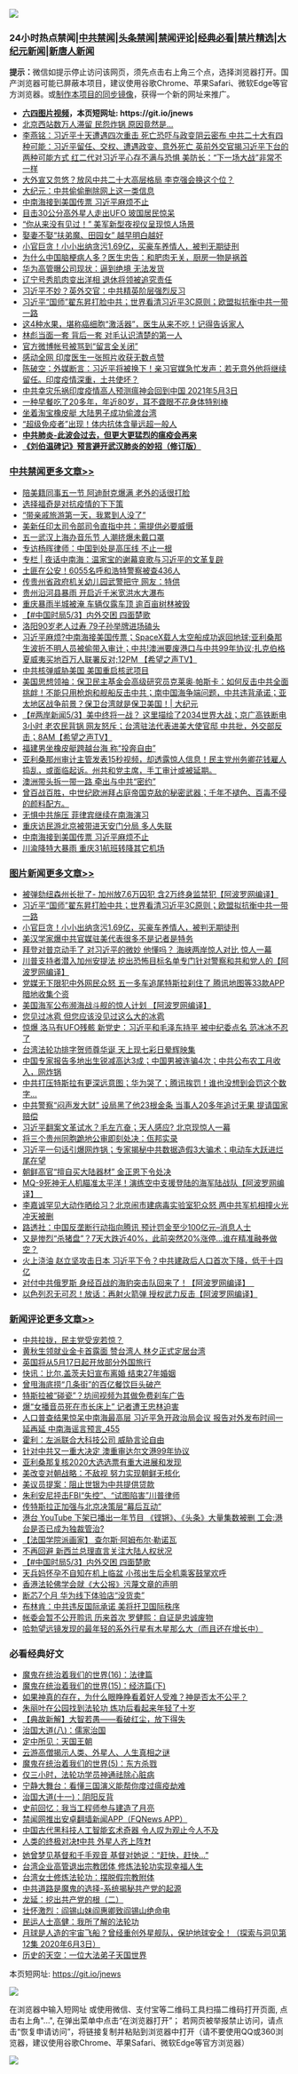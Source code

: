 ![](https://raw.githubusercontent.com/fqnews/bnews/master/64photo/fqnews-qr.jpg)

<div id="tt">
<h3>24小时热点禁闻|<a href="#%E4%B8%AD%E5%85%B1%E7%A6%81%E9%97%BB%E6%9B%B4%E5%A4%9A%E6%96%87%E7%AB%A0">中共禁闻</a>|<a href="#%E5%9B%BE%E7%89%87%E6%96%B0%E9%97%BB%E6%9B%B4%E5%A4%9A%E6%96%87%E7%AB%A0">头条禁闻</a>|<a href="#%E6%96%B0%E9%97%BB%E8%AF%84%E8%AE%BA%E6%9B%B4%E5%A4%9A%E6%96%87%E7%AB%A0">禁闻评论|<a href="#%E5%BF%85%E7%9C%8B%E7%BB%8F%E5%85%B8%E5%A5%BD%E6%96%87">经典必看|<a href="/video.md#%E7%A6%81%E7%89%87%E7%B2%BE%E9%80%89">禁片精选</a>|<a href="https://github.com/fqnews/djy/blob/master/gb/nf1351518.md#1">大纪元新闻</a>|<a href="https://github.com/fqnews/ntdtv/blob/master/gb/prog204.md#1">新唐人新闻</a></h3>
<div><b>提示：</b>微信如提示停止访问该网页，须先点击右上角三个点，选择浏览器打开。国产浏览器可能已屏蔽本项目，建议使用谷歌Chrome、苹果Safari、微软Edge等官方浏览器。或<a href="https://github.com/fqnews/bnews/blob/master/%E5%88%B6%E4%BD%9Cgit%E7%A6%81%E9%97%BB%E9%95%9C%E5%83%8F.md">制作本项目的同步镜像</a>，获得一个新的网址来推广。</div>
<ul>
<li><b><a href="http://d1.bdrive.tk/64.mp4" target="_blank">六四图片视频</a>，本页短网址: https://git.io/jnews</b></li>
<li><a href="/cnnews/20210503/1538463.md">北京西站数万人滞留 民怨炸锅 原因竟然是...</a></li>
<li><a href="/comments/20210503/1538456.md">李燕铭：习近平十天遭遇四次重击 死亡恐吓与政变阴云密布 中共二十大有四种可能：习近平留任、交权、遭遇政变、意外死亡 英前外交官揭习近平下台的两种可能方式 红二代对习近平心存不满与恐惧 美防长：“下一场大战”非常不一样</a></li>
<li><a href="/cbnews/20210503/1538663.md">大外宣又忽悠？放风中共二十大高层格局 李克强会换这个位？</a></li>
<li><a href="/cbnews/20210503/1538457.md">大纪元：中共偷偷删除网上这一类信息</a></li>
<li><a href="/cbnews/20210503/1538687.md">中南海接到美国传票 习近平麻烦不止</a></li>
<li><a href="/cnnews/20210503/1538700.md">目击30公分高外星人走出UFO 玻国居民惊呆</a></li>
<li><a href="/cnnews/20210503/1538625.md">“你从来没有见过！” 美军新型夜视仪呈现惊人场景</a></li>
<li><a href="/lifebaike/20210503/1538434.md">娶妻不娶“扶弟魔、田园女” 越早明白越好</a></li>
<li><a href="/topimagenews/20210503/1538590.md">小官巨贪！小小出纳贪污1.69亿，买豪车养情人，被判无期徒刑</a></li>
<li><a href="/health/20210503/1538476.md">为什么中国脑梗病人多？医生忠告：和肥肉无关，厨房一物是祸首</a></li>
<li><a href="/finance/20210503/1538535.md">华为高管曝公司现状：逼到绝境 无法发货</a></li>
<li><a href="/ssgc/20210503/1538681.md">辽宁号秀肌肉变出洋相 退休将领被追究责任</a></li>
<li><a href="/comments/20210503/1538683.md">习近平不妙？英外交官：中共精英阶层强烈反习</a></li>
<li><a href="/topimagenews/20210503/1538755.md">习近平“国师”翟东昇打脸中共；世界看清习近平3C原则；欧盟拟抗衡中共一带一路</a></li>
<li><a href="/health/20210503/1538485.md">这4种水果，堪称癌细胞“激活器”，医生从来不吃！记得告诉家人</a></li>
<li><a href="/cnnews/20210503/1538585.md">林彪当面一套 背后一套 对毛认识清楚的第一人</a></li>
<li><a href="/cbnews/20210503/1538453.md">官方微博帐号被骂到“留言全关闭”</a></li>
<li><a href="/cnnews/20210503/1538492.md">感动全网 印度医生一张照片收获无数点赞</a></li>
<li><a href="/bannedvideo/20210503/1538758.md">陈破空：外媒断言：习近平将被换下！亲习官媒急忙发声：若无意外他将继续留任。印度疫情深重，土共使坏？</a></li>
<li><a href="/bannedvideo/20210503/1538787.md">中共幸灾乐祸印度疫情高人预测瘟神会回到中国 2021年5月3日</a></li>
<li><a href="/health/20210503/1538668.md">一种早餐吃了20多年，年近80岁，耳不聋眼不花身体特别棒</a></li>
<li><a href="/cnnews/20210503/1538447.md">坐着淘宝橡皮艇 大陆男子成功偷渡台湾</a></li>
<li><a href="/cnnews/20210503/1538520.md">“超级免疫者”出现！体内抗体含量远超一般人</a></li>
<li><b><a href="/comments/20200211/1275071.md" target="_blank">中共肺炎-此波会过去，但更大更猛烈的瘟疫会再来</a></b></li>
<li><b><a href="/comments/20200207/1272816.md" target="_blank">《刘伯温碑记》预言避开武汉肺炎的妙招（修订版）</a></b></li>
</ul>
</div>

<div class="catlist">
<h3><a href="/cbnews/" target="_blank">中共禁闻</a><span><a href="/cbnews/" target="_blank" rel="nofollow">更多文章>></a></span></h3>
<ul>
<li><a href="/cbnews/20210504/1539076.md" target="_blank">陪美籍同事五一节 阿迪耐克爆满 老外的话很打脸</a></li>
<li><a href="/cbnews/20210504/1539063.md" target="_blank">选择福奇是对抗疫情的下下策</a></li>
<li><a href="/cbnews/20210504/1539037.md" target="_blank">“带亲戚旅游第一天，我累到人没了”</a></li>
<li><a href="/cbnews/20210504/1539020.md" target="_blank">美新任印太司令部司令直指中共：需提供必要威慑</a></li>
<li><a href="/cbnews/20210504/1539019.md" target="_blank">五一武汉上海办音乐节 人潮挤爆未戴口罩</a></li>
<li><a href="/cbnews/20210504/1539018.md" target="_blank">专访杨晖律师：中国到处是高压线 不止一根</a></li>
<li><a href="/cbnews/20210504/1539009.md" target="_blank">专栏 | 夜话中南海：温家宝的谢幕哀歌与习近平的文革复辟</a></li>
<li><a href="/cbnews/20210504/1539006.md" target="_blank">土匪在公安！6055名呼和浩特警察被查436人</a></li>
<li><a href="/cbnews/20210504/1539005.md" target="_blank">传贵州省政府机关幼儿园武警把守 网友：特供</a></li>
<li><a href="/cbnews/20210504/1539004.md" target="_blank">贵州沿河县暴雨 开启近千米宽洪水大瀑布</a></li>
<li><a href="/cbnews/20210504/1539003.md" target="_blank">重庆暴雨半城被淹 车辆仅露车顶 逾百亩树林被毁</a></li>
<li><a href="/comments/20210504/1539002.md" target="_blank">【#中国时局5/3】内外交困 四面楚歌</a></li>
<li><a href="/cbnews/20210504/1538964.md" target="_blank">洛阳90岁老人过寿 79子孙举牌进场磕头</a></li>
<li><a href="/comments/20210504/1538936.md" target="_blank">习近平麻烦?中南海接美国传票；SpaceX载人太空船成功返回地球;亚利桑那生波折不明人员被偷带入审计；中共!澳洲要废港口与中共99年协议;扎克伯格夏威夷买地百万人联署反对;12PM 【希望之声TV】</a></li>
<li><a href="/cbnews/20210503/1538871.md" target="_blank">中共核弹威胁美国 美国重启核武项目</a></li>
<li><a href="/cbnews/20210503/1538816.md" target="_blank">美国思想领袖：保卫民主基金会高级研究员克莱奥∙帕斯卡：如何反击中共全面挑衅！不能只用枪炮和舰船反击中共；南中国海争端问题，中共违背承诺；亚太地区战争前景？保卫台湾就是保卫美国！| 大纪元</a></li>
<li><a href="/comments/20210503/1538788.md" target="_blank">【#两岸新闻5/3】美中终将一战？ 这里描绘了2034世界大战；京广高铁断电3小时 老农民背锅 网友怒斥；台湾驻法代表进美大使官邸 中共批，外交部反击；8AM【希望之声TV】</a></li>
<li><a href="/cbnews/20210503/1538756.md" target="_blank">福建男坐橡皮艇跨越台海 称“投奔自由”</a></li>
<li><a href="/comments/20210503/1538738.md" target="_blank">亚利桑那州审计主管发表15秒视频，却透露惊人信息！民主党州务卿花钱雇人捣乱，或面临起诉。州共和党主席，手工审计或被延期。</a></li>
<li><a href="/cbnews/20210503/1538715.md" target="_blank">澳洲带头拆一带一路 牵出与中共“密约”</a></li>
<li><a href="/comments/20210503/1538710.md" target="_blank">曾百战百胜，中世纪欧洲拜占庭帝国克敌的秘密武器；千年不褪色、百毒不侵的颜料配方。</a></li>
<li><a href="/cbnews/20210503/1538696.md" target="_blank">无惧中共施压 菲律宾继续在南海演习</a></li>
<li><a href="/cbnews/20210503/1538695.md" target="_blank">重庆访民游北京被带进天安门分局 多人失联</a></li>
<li><a href="/cbnews/20210503/1538687.md" target="_blank">中南海接到美国传票 习近平麻烦不止</a></li>
<li><a href="/cbnews/20210503/1538686.md" target="_blank">川渝降特大暴雨 重庆31航班转降其它机场</a></li>

</ul>
</div>
<div class="catlist">
<h3><a href="/topimagenews/" target="_blank">图片新闻</a><span><a href="/topimagenews/" target="_blank" rel="nofollow">更多文章>></a></span></h3>
<ul>
<li><a href="/topimagenews/20210503/1538817.md" target="_blank">被弹劾纽森州长批了- 加州放7.6万囚犯 含2万终身监禁犯【阿波罗网编译】</a></li>
<li><a href="/topimagenews/20210503/1538755.md" target="_blank">习近平“国师”翟东昇打脸中共；世界看清习近平3C原则；欧盟拟抗衡中共一带一路</a></li>
<li><a href="/topimagenews/20210503/1538590.md" target="_blank">小官巨贪！小小出纳贪污1.69亿，买豪车养情人，被判无期徒刑</a></li>
<li><a href="/topimagenews/20210503/1538499.md" target="_blank">美汉学家爆中共官媒驻美代表很多不是记者是特务</a></li>
<li><a href="/topimagenews/20210503/1538498.md" target="_blank">拜登对普京动手了 对习近平的微妙 他懂吗？ 海峡两岸惊人对比 惊人一幕</a></li>
<li><a href="/topimagenews/20210502/1538287.md" target="_blank">川普支持者潜入加州安提法 挖出恐怖目标名单专门针对警察和共和党人的【阿波罗网编译】</a></li>
<li><a href="/topimagenews/20210502/1538161.md" target="_blank">党媒无下限犯中外网民众怒 五一多车追尾特斯拉刹住了 腾讯地图等33款APP暗地收集个资</a></li>
<li><a href="/topimagenews/20210502/1538154.md" target="_blank">美国海军公布濒海战斗舰的惊人计划 【阿波罗网编译】</a></li>
<li><a href="/topimagenews/20210502/1538037.md" target="_blank">您见过冰雹 但您应该没见过这么大的冰雹</a></li>
<li><a href="/topimagenews/20210502/1537893.md" target="_blank">惊爆 洛马有UFO残骸 新党史：习近平和毛泽东持平 被中纪委点名 范冰冰不忍了</a></li>
<li><a href="/topimagenews/20210501/1537817.md" target="_blank">台湾法轮功排字贺师尊华诞 天上现七彩日晕辉映集</a></li>
<li><a href="/topimagenews/20210501/1537770.md" target="_blank">中国专家报告多地出生锐减高达3成；中国男被连骗4次；中共公布农工月收入，网炸锅</a></li>
<li><a href="/topimagenews/20210501/1537673.md" target="_blank">中共打压特斯拉有更深远意图；华为哭了；腾讯挨罚！谁也没想到会罚这个数字…</a></li>
<li><a href="/topimagenews/20210501/1537603.md" target="_blank">中共警察“闷声发大财” 设局黑了他23根金条 当事人20多年追讨无果 提请国家赔偿</a></li>
<li><a href="/topimagenews/20210501/1537439.md" target="_blank">习近平翻案文革试水？毛左亢奋；天人感应? 北京现惊人一幕</a></li>
<li><a href="/topimagenews/20210501/1537438.md" target="_blank">将三个贵州同胞跪地公审即刻处决：佤邦实录</a></li>
<li><a href="/topimagenews/20210430/1536975.md" target="_blank">习近平一句话引爆网炸锅；专家揭秘中共数据造假3大骗术；电动车大跃进烂尾在望</a></li>
<li><a href="/topimagenews/20210430/1536842.md" target="_blank">朝鲜高官“擅自买大陆器材” 金正恩下令处决</a></li>
<li><a href="/topimagenews/20210430/1536829.md" target="_blank">MQ-9死神无人机瞄准太平洋！演练空中支援登陆的海军陆战队【阿波罗网编译】  </a></li>
<li><a href="/topimagenews/20210430/1536738.md" target="_blank">李嘉诚罕见大动作晒给习？北京闹市建病毒实验室犯众怒 两中共军机相撞火光冲天被删</a></li>
<li><a href="/topimagenews/20210430/1536651.md" target="_blank">路透社：中国反垄断行动指向腾讯 预计罚金至少100亿元&#8211;消息人士</a></li>
<li><a href="/topimagenews/20210429/1536013.md" target="_blank">又是惨烈“杀猪盘”？7天大跌近40%，此前突然20%涨停…谁在精准融券做空？</a></li>
<li><a href="/topimagenews/20210428/1535537.md" target="_blank">火上浇油 赵立坚攻击日本 习近平下令？中共建政后人口首次下降，低于十四亿</a></li>
<li><a href="/topimagenews/20210428/1535430.md" target="_blank">对付中共俄罗斯 身经百战的海豹突击队回来了！【阿波罗网编译】  </a></li>
<li><a href="/topimagenews/20210428/1535346.md" target="_blank">以色列忍无可忍！放话：再射火箭弹 授权武力反击【阿波罗网编译】</a></li>

</ul>
</div>
<div class="catlist">
<h3><a href="/comments/" target="_blank">新闻评论</a><span><a href="/comments/" target="_blank" rel="nofollow">更多文章>></a></span></h3>
<ul>
<li><a href="/comments/20210504/1539075.md" target="_blank">中共拉拢，民主党受宠若惊？</a></li>
<li><a href="/comments/20210504/1539074.md" target="_blank">黄秋生领就业金卡首露面 赞台湾人 林夕正式定居台湾</a></li>
<li><a href="/comments/20210504/1539073.md" target="_blank">英国将从5月17日起开放部分外国旅行</a></li>
<li><a href="/comments/20210504/1539062.md" target="_blank">快讯：比尔.盖茨夫妇宣布离婚 结束27年婚姻</a></li>
<li><a href="/comments/20210504/1539061.md" target="_blank">曾甩海底捞“几条街”的百亿餐饮巨头破产</a></li>
<li><a href="/comments/20210504/1539060.md" target="_blank">特斯拉被“碰瓷”？坊间视频为其做免费刹车广告</a></li>
<li><a href="/comments/20210504/1539047.md" target="_blank">爆“女播音员死在市长床上” 记者遭王忠林迫害</a></li>
<li><a href="/comments/20210504/1539045.md" target="_blank">人口普查结果惊呆中南海最高层 习近平急开政治局会议 报告对外发布时间一延再延 中南海谣言预言_455</a></li>
<li><a href="/comments/20210504/1539044.md" target="_blank">霍利：左派联合大科技公司 威胁言论自由</a></li>
<li><a href="/comments/20210504/1539043.md" target="_blank">针对中共又一重大决定 澳重审达尔文港99年协议</a></li>
<li><a href="/comments/20210504/1539039.md" target="_blank">亚利桑那复核2020大选选票有重大进展和发现</a></li>
<li><a href="/comments/20210504/1539035.md" target="_blank">美改变对朝战略：不敌视 努力实现朝鲜无核化</a></li>
<li><a href="/comments/20210504/1539034.md" target="_blank">美议员提案：阻止世银为中共提供贷款</a></li>
<li><a href="/comments/20210504/1539033.md" target="_blank">朱利安尼抨击FBI“失控”、“试图陷害”川普律师</a></li>
<li><a href="/comments/20210504/1539032.md" target="_blank">传特斯拉正加强与北京决策层“幕后互动”</a></li>
<li><a href="/comments/20210504/1539017.md" target="_blank">港台 YouTube 下架已播出一年节目 《铿锵》、《头条》大量集数被删 工会:港台是否已成为独裁管治?</a></li>
<li><a href="/comments/20210504/1539016.md" target="_blank">【法国学院派画家】 查尔斯·阿姆布尔·勒诺瓦</a></li>
<li><a href="/comments/20210504/1539012.md" target="_blank">不再回避 新西兰总理直言关注大陆人权状况</a></li>
<li><a href="/comments/20210504/1539002.md" target="_blank">【#中国时局5/3】内外交困 四面楚歌</a></li>
<li><a href="/comments/20210504/1538992.md" target="_blank">天兵妈怀孕不自知在机上临盆 小孩出生后全机乘客鼓掌欢呼</a></li>
<li><a href="/comments/20210504/1538991.md" target="_blank">香港法轮佛学会就《大公报》污蔑文章的声明</a></li>
<li><a href="/comments/20210504/1538985.md" target="_blank">断芯7个月 华为线下体验店“没货卖”</a></li>
<li><a href="/comments/20210504/1538970.md" target="_blank">布林肯：中共违反国际承诺 美将扞卫国际秩序</a></li>
<li><a href="/comments/20210504/1538963.md" target="_blank">帐委会暂不公开聆讯 历来首次 罗健熙：自证是忠诚废物</a></li>
<li><a href="/comments/20210504/1538962.md" target="_blank">哈勃望远镜发现的最年轻的系外行星有木星那么大（而且还在增长中）</a></li>

</ul>
</div>

<div class="catlist">
<h3>必看经典好文</h3>
<ul>
<li><a href="/topimagenews/20180615/958090.md" target="_blank">魔鬼在统治着我们的世界(16)：法律篇</a></li>
<li><a href="/topimagenews/20180610/955499.md" target="_blank">魔鬼在统治着我们的世界(15)：经济篇(下)</a></li>
<li><a href="/comments/20200623/1346844.md" target="_blank">如果神真的存在，为什么眼睁睁看着好人受难？神是否太不公平？</a></li>
<li><a href="/comments/20210216/1488271.md" target="_blank">朱丽叶在公园找到法轮功 炼功后看起来年轻了十岁</a></li>
<li><a href="/comments/20201217/1449706.md" target="_blank">【典故新解】大智若愚——看破红尘，放下得失</a></li>
<li><a href="/cbnews/20190424/914482.md" target="_blank">治国大道(八)：儒家治国</a></li>
<li><a href="/tculture/xiulian/20151111/470021.md" target="_blank">定中所见：天国王朝</a></li>
<li><a href="/comments/20200919/82684.md" target="_blank">云游高僧揭示人类、外星人、人生真相之谜</a></li>
<li><a href="/topimagenews/20180524/946967.md" target="_blank">魔鬼在统治着我们的世界(5)：东方杀戮</a></li>
<li><a href="/health/20170626/780270.md" target="_blank">仅三小时，法轮功学员神通祛除心脏病</a></li>
<li><a href="/comments/20200527/1273654.md" target="_blank">宁静大舞台：看懂三国演义能帮你度过瘟疫劫难</a></li>
<li><a href="/cbnews/20180317/915893.md" target="_blank">治国大道(十一)：阴阳反背</a></li>
<li><a href="/aomi/history/20141104/323033.md" target="_blank">史前回忆：我当工程师参与建造了月亮</a></li>
<li><a href="/comments/20200503/1322531.md" target="_blank">禁闻网推出安卓翻墙新闻APP（FQNews APP）</a></li>
<li><a href="/comments/20210223/1492497.md" target="_blank">中国古代黑科技人工智能玄术奇器 令人叹为观止今人不及</a></li>
<li><a href="/cbnews/20210119/1470579.md" target="_blank">人类的终极对决❗中共 外星人齐上阵❓❗</a></li>
<li><a href="/cnnews/20210420/1529760.md" target="_blank">她曾梦见基督和千手观音 基督对她说：“赶快，赶快…”</a></li>
<li><a href="/comments/20200528/1335859.md" target="_blank">台湾企业高管退出宗教团体 修炼法轮功实现幸福人生</a></li>
<li><a href="/cbnews/20200610/1342772.md" target="_blank">台湾女士修炼法轮功：摆脱假宗教附体</a></li>
<li><a href="/comments/20181209/1044543.md" target="_blank">中共道路是魔鬼的选择-系统揭秘共产党的起源</a></li>
<li><a href="/comments/20200928/1404653.md" target="_blank">龙延：挖出共产党的根（二）</a></li>
<li><a href="/cbnews/20200727/1366904.md" target="_blank">壮怀激烈：阎锡山妹阎惠卿致阎锡山绝命电</a></li>
<li><a href="/ccpdope/20200729/1369047.md" target="_blank">民运人士高健：我所了解的法轮功</a></li>
<li><a href="/comments/20200712/1359456.md" target="_blank">月球是人造的宇宙飞船？曾经重创外星舰队，保护地球安全！（探索与洞见第12集 2020年6月3日）</a></li>
<li><a href="/tculture/20121025/73067.md" target="_blank">历史的天空：一位大法弟子天国世界</a></li>

</ul>
</div>

本页短网址: https://git.io/jnews

![](https://raw.githubusercontent.com/fqnews/bnews/master/64photo/fqnews-qr.jpg)

在浏览器中输入短网址 或使用微信、支付宝等二维码工具扫描二维码打开页面, 点击右上角"...", 在弹出菜单中点击“在浏览器打开”； 若网页被举报禁止访问，请点击“恢复申请访问”，将链接复制并粘贴到浏览器中打开（请不要使用QQ或360浏览器，建议使用谷歌Chrome、苹果Safari、微软Edge等官方浏览器）

![](https://raw.githubusercontent.com/fqnews/bnews/master/64photo/wx.jpg)